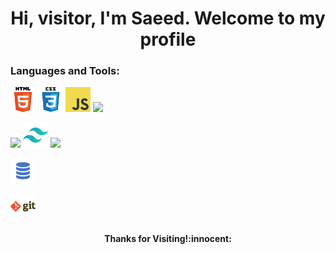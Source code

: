 <h1 align="center">Hi, visitor, I'm Saeed. Welcome to my profile</h1>

### Languages and Tools:

<code><a href = "https://developer.mozilla.org/en-US/docs/Web/Guide/HTML/HTML5"><img height="40" src="https://raw.githubusercontent.com/github/explore/80688e429a7d4ef2fca1e82350fe8e3517d3494d/topics/html/html.png"></a></code>
<code><a href = "https://developer.mozilla.org/en-US/docs/Archive/CSS3"><img height="40" src="https://raw.githubusercontent.com/github/explore/80688e429a7d4ef2fca1e82350fe8e3517d3494d/topics/css/css.png"></a></code>
<code><a href = "https://developer.mozilla.org/en-US/docs/Web/JavaScript"><img height="40" src="https://raw.githubusercontent.com/github/explore/80688e429a7d4ef2fca1e82350fe8e3517d3494d/topics/javascript/javascript.png"></a></code>
<code><a href = "https://code.visualstudio.com/"><img height="40" src="https://upload.wikimedia.org/wikipedia/commons/thumb/9/9a/Visual_Studio_Code_1.35_icon.svg/1200px-Visual_Studio_Code_1.35_icon.svg.png"></a></code>

<code><a href = "https://sass-lang.com/"><img height="40" src="https://seeklogo.com/images/S/sass-logo-E41E7734A8-seeklogo.com.png"></a></code>
<code><a href = "https://tailwindcss.com/"><img height="40" src="https://raw.githubusercontent.com/maciejbaba/portfolio/49f5c6259c59d334ce52b86d36688a493bec2836/content/images/tailwind.png"></a></code>
<code><a href = "https://vuejs.org/"><img height="40" src="https://seeklogo.com/images/V/vuejs-logo-17D586B587-seeklogo.com.png"></a></code>
<br>

<code><a href = "https://www.w3schools.com/sql/"><img height="40" src="https://raw.githubusercontent.com/github/explore/80688e429a7d4ef2fca1e82350fe8e3517d3494d/topics/sql/sql.png"></a></code>
<br>

<code><a href = "https://git-scm.com/"><img height="40" src="https://raw.githubusercontent.com/github/explore/80688e429a7d4ef2fca1e82350fe8e3517d3494d/topics/git/git.png"></a></code>
















<h4 align="center"> Thanks for Visiting!:innocent:</h4>
